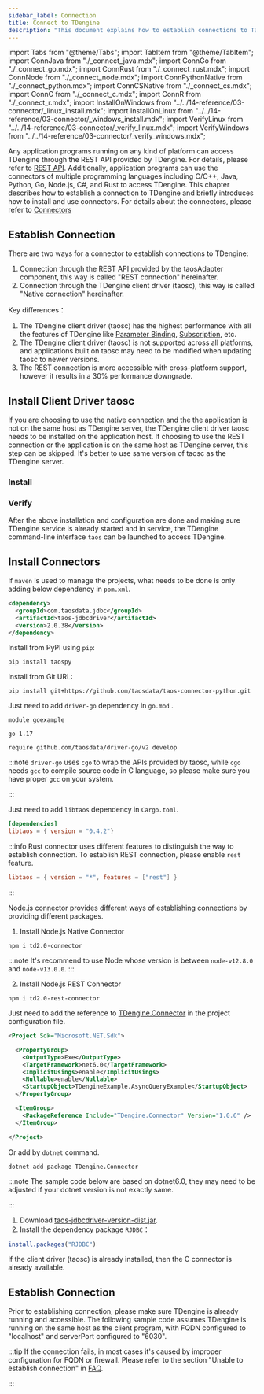 ```yaml
---
sidebar_label: Connection
title: Connect to TDengine
description: "This document explains how to establish connections to TDengine, and briefly introduces how to install and use TDengine connectors."
---
```


import Tabs from "@theme/Tabs";
import TabItem from "@theme/TabItem";
import ConnJava from "./\_connect_java.mdx";
import ConnGo from "./\_connect_go.mdx";
import ConnRust from "./\_connect_rust.mdx";
import ConnNode from "./\_connect_node.mdx";
import ConnPythonNative from "./\_connect_python.mdx";
import ConnCSNative from "./\_connect_cs.mdx";
import ConnC from "./\_connect_c.mdx";
import ConnR from "./\_connect_r.mdx";
import InstallOnWindows from "../../14-reference/03-connector/\_linux_install.mdx";
import InstallOnLinux from "../../14-reference/03-connector/\_windows_install.mdx";
import VerifyLinux from "../../14-reference/03-connector/\_verify_linux.mdx";
import VerifyWindows from "../../14-reference/03-connector/\_verify_windows.mdx";

Any application programs running on any kind of platform can access TDengine through the REST API provided by TDengine. For details, please refer to [REST API](/reference/rest-api/). Additionally, application programs can use the connectors of multiple programming languages including C/C++, Java, Python, Go, Node.js, C#, and Rust to access TDengine. This chapter describes how to establish a connection to TDengine and briefly introduces how to install and use connectors. For details about the connectors, please refer to [Connectors](/reference/connector/)

## Establish Connection

There are two ways for a connector to establish connections to TDengine:

1. Connection through the REST API provided by the taosAdapter component, this way is called "REST connection" hereinafter.
2. Connection through the TDengine client driver (taosc), this way is called "Native connection" hereinafter.

Key differences：

1. The TDengine client driver (taosc) has the highest performance with all the features of TDengine like [Parameter Binding](/reference/connector/cpp#parameter-binding-api), [Subscription](/reference/connector/cpp#subscription-and-consumption-api), etc.
2. The TDengine client driver (taosc) is not supported across all platforms, and applications built on taosc may need to be modified when updating taosc to newer versions.
3. The REST connection is more accessible with cross-platform support, however it results in a 30% performance downgrade.

## Install Client Driver taosc

If you are choosing to use the native connection and the the application is not on the same host as TDengine server, the TDengine client driver taosc needs to be installed on the application host. If choosing to use the REST connection or the application is on the same host as TDengine server, this step can be skipped. It's better to use same version of taosc as the TDengine server.

### Install

<Tabs defaultValue="linux" groupId="os">
  <TabItem value="linux" label="Linux">
    <InstallOnWindows />
  </TabItem>
  <TabItem value="windows" label="Windows">
    <InstallOnLinux />
  </TabItem>
</Tabs>

### Verify

After the above installation and configuration are done and making sure TDengine service is already started and in service, the TDengine command-line interface `taos` can be launched to access TDengine.

<Tabs defaultValue="linux" groupId="os">
  <TabItem value="linux" label="Linux">
    <VerifyLinux />
  </TabItem>
  <TabItem value="windows" label="Windows">
    <VerifyWindows />
  </TabItem>
</Tabs>

## Install Connectors

<Tabs groupId="lang">
<TabItem label="Java" value="java">
  
If `maven` is used to manage the projects, what needs to be done is only adding below dependency in `pom.xml`.

```xml
<dependency>
  <groupId>com.taosdata.jdbc</groupId>
  <artifactId>taos-jdbcdriver</artifactId>
  <version>2.0.38</version>
</dependency>
```

</TabItem>
<TabItem label="Python" value="python">

Install from PyPI using `pip`:

```
pip install taospy
```

Install from Git URL:

```
pip install git+https://github.com/taosdata/taos-connector-python.git
```

</TabItem>
<TabItem label="Go" value="go">

Just need to add `driver-go` dependency in `go.mod` .

```go-mod title=go.mod
module goexample

go 1.17

require github.com/taosdata/driver-go/v2 develop
```

:::note
`driver-go` uses `cgo` to wrap the APIs provided by taosc, while `cgo` needs `gcc` to compile source code in C language, so please make sure you have proper `gcc` on your system.

:::

</TabItem>
<TabItem label="Rust" value="rust">

Just need to add `libtaos` dependency in `Cargo.toml`.

```toml title=Cargo.toml
[dependencies]
libtaos = { version = "0.4.2"}
```

:::info
Rust connector uses different features to distinguish the way to establish connection. To establish REST connection, please enable `rest` feature.

```toml
libtaos = { version = "*", features = ["rest"] }
```

:::

</TabItem>
<TabItem label="Node.js" value="node">

Node.js connector provides different ways of establishing connections by providing different packages.

1. Install Node.js Native Connector

```
npm i td2.0-connector
```

:::note
It's recommend to use Node whose version is between `node-v12.8.0` and `node-v13.0.0`.
:::

2. Install Node.js REST Connector

```
npm i td2.0-rest-connector
```

</TabItem>
<TabItem label="C#" value="csharp">

Just need to add the reference to [TDengine.Connector](https://www.nuget.org/packages/TDengine.Connector/) in the project configuration file.

```xml title=csharp.csproj {12}
<Project Sdk="Microsoft.NET.Sdk">

  <PropertyGroup>
    <OutputType>Exe</OutputType>
    <TargetFramework>net6.0</TargetFramework>
    <ImplicitUsings>enable</ImplicitUsings>
    <Nullable>enable</Nullable>
    <StartupObject>TDengineExample.AsyncQueryExample</StartupObject>
  </PropertyGroup>

  <ItemGroup>
    <PackageReference Include="TDengine.Connector" Version="1.0.6" />
  </ItemGroup>

</Project>
```

Or add by `dotnet` command.

```
dotnet add package TDengine.Connector
```

:::note
The sample code below are based on dotnet6.0, they may need to be adjusted if your dotnet version is not exactly same.

:::

</TabItem>
<TabItem label="R" value="r">

1. Download [taos-jdbcdriver-version-dist.jar](https://repo1.maven.org/maven2/com/taosdata/jdbc/taos-jdbcdriver/2.0.38/).
2. Install the dependency package `RJDBC`：

```R
install.packages("RJDBC")
```

</TabItem>
<TabItem label="C" value="c">

If the client driver (taosc) is already installed, then the C connector is already available.
<br/>

</TabItem>
</Tabs>

## Establish Connection

Prior to establishing connection, please make sure TDengine is already running and accessible. The following sample code assumes TDengine is running on the same host as the client program, with FQDN configured to "localhost" and serverPort configured to "6030".

<Tabs groupId="lang" defaultValue="java">
  <TabItem label="Java" value="java">
    <ConnJava />
  </TabItem>
  <TabItem label="Python" value="python">
    <ConnPythonNative />
  </TabItem>
  <TabItem label="Go" value="go">
      <ConnGo />
  </TabItem>
  <TabItem label="Rust" value="rust">
    <ConnRust />
  </TabItem>
  <TabItem label="Node.js" value="node">
    <ConnNode />
  </TabItem>
  <TabItem label="C#" value="csharp">
    <ConnCSNative />
  </TabItem>
  <TabItem label="R" value="r">
    <ConnR/>
  </TabItem>
  <TabItem label="C" value="c">
    <ConnC />
  </TabItem>
</Tabs>

:::tip
If the connection fails, in most cases it's caused by improper configuration for FQDN or firewall. Please refer to the section "Unable to establish connection" in [FAQ](https://docs.taosdata.com/train-faq/faq).

:::

